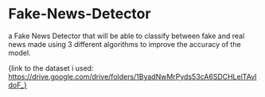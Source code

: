 # Fake-News-Detector
a Fake News Detector that will be able to classify between fake and real news made using 3 different algorithms to improve the accuracy of the model.



{link to the dataset i used: https://drive.google.com/drive/folders/1ByadNwMrPyds53cA6SDCHLelTAvIdoF_}
